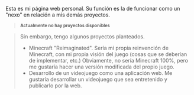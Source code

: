Esta es mi página web personal. Su función es la de funcionar como un "nexo" en relación a mis demás proyectos.

> <sub> **Actualmente no hay proyectos disponibles** </sub>

> Sin embargo, tengo algunos proyectos planteados.
>    - Minecraft "Reimaginated".
>        Sería mi propia reinvención de Minecraft, con mi propia visión del juego (cosas que se deberían de implementar, etc.)
>        Obviamente, no sería Minecraft 100%, pero me gustaría hacer una versión modificada del propio juego.
>    - Desarrollo de un videojuego como una aplicación web.
>        Me gustaría desarrollar un videojuego que sea entretenido y publicarlo por la web.     